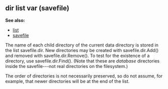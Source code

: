## dir list var (savefile)
**See also:**
*   [list](/list)
*   [savefile](/savefile)


The name of each child directory of the current data directory
is stored in the list savefile.dir. New directories may be created with
savefile.dir.Add() and removed with savefile.dir.Remove(). To test for
the existence of a directory, use savefile.dir.Find(). (Note that these
are *database* directories inside the savefile---not real directories on
the filesystem.) 

The order of directories is not necessarily
preserved, so do not assume, for example, that newer directories will be
at the end of the list.